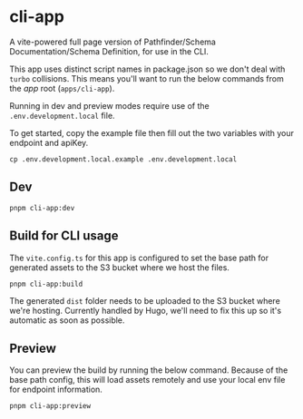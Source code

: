 # cli-app

A vite-powered full page version of Pathfinder/Schema Documentation/Schema Definition, for use in the CLI.

This app uses distinct script names in package.json so we don't deal with `turbo` collisions. This means you'll want to run the below commands from the _app_ root (`apps/cli-app`).

Running in dev and preview modes require use of the `.env.development.local` file.

To get started, copy the example file then fill out the two variables with your endpoint and apiKey.

```
cp .env.development.local.example .env.development.local
```

## Dev

```
pnpm cli-app:dev
```

## Build for CLI usage

The `vite.config.ts` for this app is configured to set the base path for generated assets to the S3 bucket where we host the files.

```
pnpm cli-app:build
```

The generated `dist` folder needs to be uploaded to the S3 bucket where we're hosting. Currently handled by Hugo, we'll need to fix this up so it's automatic as soon as possible.

## Preview

You can preview the build by running the below command. Because of the base path config, this will load assets remotely and use your local env file for endpoint information.

```
pnpm cli-app:preview
```

